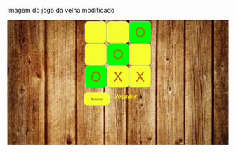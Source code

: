 Imagem do jogo da velha modificado

![github-small](https://github.com/LuizCarlosIFBA/jogo-da-velha-web/blob/master/img.png)
